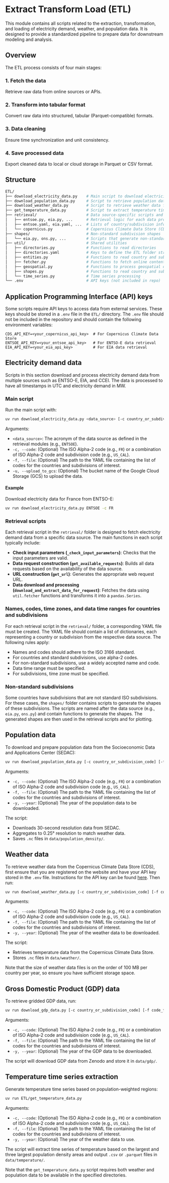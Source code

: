 # Extract Transform Load (ETL)

This module contains all scripts related to the extraction, transformation, and loading of electricity demand, weather, and population data. It is designed to provide a standardized pipeline to prepare data for downstream modeling and analysis.

## Overview

The ETL process consists of four main stages:

### 1. Fetch the data

Retrieve raw data from online sources or APIs.

### 2. Transform into tabular format

Convert raw data into structured, tabular (Parquet-compatible) formats.

### 3. Data cleaning

Ensure time synchronization and unit consistency.

### 4. Save processed data

Export cleaned data to local or cloud storage in Parquet or CSV format.

## Structure

```bash
ETL/
├── download_electricity_data.py    # Main script to download electricity demand data
├── download_population_data.py     # Script to retrieve population data from SEDAC
├── download_weather_data.py        # Script to retrieve weather data from Copernicus
├── get_temperature_data.py         # Script to extract temperature time series
├── retrieval/                      # Data source-specific scripts and configuration
│   ├── entsoe.py, eia.py, ...      # Retrieval logic for each data provider
│   ├── entsoe.yaml, eia.yaml, ...  # Lists of country/subdivision information per source
│   └── copernicus.py               # Copernicus Climate Data Store (CDS) retrieval functions
├── shapes/                         # Non-standard subdivision shapes
│   └── eia.py, ons.py, ...         # Scripts that generate non-standard shapefiles
├── util/                           # Shared utilities
│   ├── directories.py              # Functions to read directories
│   ├── directories.yaml            # Keys to define the ETL folder structure
│   ├── entities.py                 # Functions to read country and subdivision information
│   ├── fetcher.py                  # Functions to fetch online content
│   ├── geospatial.py               # Functions to process geospatial data
│   ├── shapes.py                   # Functions to read country and subdivision shapes
│   └── time_series.py              # Time series processing
└── .env                            # API keys (not included in repo)
```

## Application Programming Interface (API) keys

Some scripts require API keys to access data from external services. These keys should be stored in a `.env` file in the `ETL/` directory. The `.env` file should not be included in the repository and should contain the following environment variables:

```plaintext
CDS_API_KEY=<your_copernicus_api_key>  # For Copernicus Climate Data Store
ENTSOE_API_KEY=<your_entsoe_api_key>   # For ENTSO-E data retrieval
EIA_API_KEY=<your_eia_api_key>         # For EIA data retrieval
```

## Electricity demand data

Scripts in this section download and process electricity demand data from multiple sources such as ENTSO-E, EIA, and CCEI. The data is processed to have all timestamps in UTC and electricity demand in MW.

### Main script

Run the main script with:

```bash
uv run download_electricity_data.py <data_source> [-c country_or_subdivision_code] [-f code_file] [-u bucket_name]
```

Arguments:

- `<data_source>`: The acronym of the data source as defined in the retrieval modules (e.g., `ENTSOE`).
- `-c, --code`: (Optional) The ISO Alpha-2 code (e.g., `FR`) or a combination of ISO Alpha-2 code and subdivision code (e.g., `US_CAL`).
- `-f, --file`: (Optional) The path to the YAML file containing the list of codes for the countries and subdivisions of interest.
- `-u, --upload_to_gcs`: (Optional) The bucket name of the Google Cloud Storage (GCS) to upload the data.

#### Example

Download electricity data for France from ENTSO-E:

```bash
uv run download_electricity_data.py ENTSOE -c FR
```

### Retrieval scripts

Each retrieval script in the `retrieval/` folder is designed to fetch electricity demand data from a specific data source. The main functions in each script typically include:

- **Check input parameters (`_check_input_parameters`)**: Checks that the input parameters are valid.
- **Data request construction (`get_available_requests`)**: Builds all data requests based on the availability of the data source.
- **URL construction (`get_url`)**: Generates the appropriate web request URL.
- **Data download and processing (`download_and_extract_data_for_request`)**: Fetches the data using `util.fetcher` functions and transforms it into a `pandas.Series`.

### Names, codes, time zones, and data time ranges for countries and subdivisions

For each retrieval script in the `retrieval/` folder, a corresponding YAML file must be created. The YAML file should contain a list of dictionaries, each representing a country or subdivision from the respective data source. The following rules apply:

- Names and codes should adhere to the ISO 3166 standard.
- For countries and standard subdivisions, use alpha-2 codes.
- For non-standard subdivisions, use a widely accepted name and code.
- Data time range must be specified.
- For subdivisions, time zone must be specified.

### Non-standard subdivisions

Some countries have subdivisions that are not standard ISO subdivisions. For these cases, the `shapes/` folder contains scripts to generate the shapes of these subdivisions. The scripts are named after the data source (e.g., `eia.py`, `ons.py`) and contain functions to generate the shapes. The generated shapes are then used in the retrieval scripts and for plotting.

## Population data

To download and prepare population data from the Socioeconomic Data and Applications Center (SEDAC):

```bash
uv run download_population_data.py [-c country_or_subdivision_code] [-f code_file] [-y year]
```

Arguments:

- `-c, --code`: (Optional) The ISO Alpha-2 code (e.g., `FR`) or a combination of ISO Alpha-2 code and subdivision code (e.g., `US_CAL`).
- `-f, --file`: (Optional) The path to the YAML file containing the list of codes for the countries and subdivisions of interest.
- `-y, --year`: (Optional) The year of the population data to be downloaded.

The script:

- Downloads 30-second resolution data from SEDAC.
- Aggregates to 0.25° resolution to match weather data.
- Saves `.nc` files in `data/population_density/`.

## Weather data

To retrieve weather data from the Copernicus Climate Data Store (CDS), first ensure that you are registered on the website and have your API key stored in the `.env` file. Instructions for the API key can be found [here](https://cds.climate.copernicus.eu/how-to-api). Then run:

```bash
uv run download_weather_data.py [-c country_or_subdivision_code] [-f code_file] [-y year]
```

Arguments:

- `-c, --code`: (Optional) The ISO Alpha-2 code (e.g., `FR`) or a combination of ISO Alpha-2 code and subdivision code (e.g., `US_CAL`).
- `-f, --file`: (Optional) The path to the YAML file containing the list of codes for the countries and subdivisions of interest.
- `-y, --year`: (Optional) The year of the weather data to be downloaded.

The script:

- Retrieves temperature data from the Copernicus Climate Data Store.
- Stores `.nc` files in `data/weather/`.

Note that the size of weather data files is on the order of 100 MB per country per year, so ensure you have sufficient storage space.

## Gross Domestic Product (GDP) data

To retrieve gridded GDP data, run:

```bash
uv run download_gdp_data.py [-c country_or_subdivision_code] [-f code_file] [-y year]
```

Arguments:

- `-c, --code`: (Optional) The ISO Alpha-2 code (e.g., `FR`) or a combination of ISO Alpha-2 code and subdivision code (e.g., `US_CAL`).
- `-f, --file`: (Optional) The path to the YAML file containing the list of codes for the countries and subdivisions of interest.
- `-y, --year`: (Optional) The year of the GDP data to be downloaded.

The script will download GDP data from Zenodo and store it in `data/gdp/`.

## Temperature time series extraction

Generate temperature time series based on population-weighted regions:

```bash
uv run ETL/get_temperature_data.py
```

Arguments:

- `-c, --code`: (Optional) The ISO Alpha-2 code (e.g., `FR`) or a combination of ISO Alpha-2 code and subdivision code (e.g., `US_CAL`).
- `-f, --file`: (Optional) The path to the YAML file containing the list of codes for the countries and subdivisions of interest.
- `-y, --year`: (Optional) The year of the weather data to use.

The script will extract time series of temperature based on the largest and three largest population density areas and output `.csv` or `.parquet` files in `data/temperature/`.

Note that the `get_temperature_data.py` script requires both weather and population data to be available in the specified directories.
